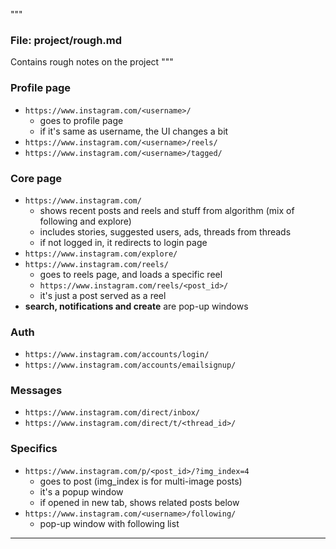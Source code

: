 """
### File: **project/rough.md**

Contains rough notes on the project
"""

### Profile page

- `https://www.instagram.com/<username>/`
  - goes to profile page
  - if it's same as username, the UI changes a bit
- `https://www.instagram.com/<username>/reels/`
- `https://www.instagram.com/<username>/tagged/`

### Core page

- `https://www.instagram.com/`
  - shows recent posts and reels and stuff from algorithm (mix of following and explore)
  - includes stories, suggested users, ads, threads from threads
  - if not logged in, it redirects to login page
- `https://www.instagram.com/explore/`
- `https://www.instagram.com/reels/`
  - goes to reels page, and loads a specific reel
  - `https://www.instagram.com/reels/<post_id>/`
  - it's just a post served as a reel
- **search, notifications and create** are pop-up windows

### Auth

- `https://www.instagram.com/accounts/login/`
- `https://www.instagram.com/accounts/emailsignup/`

### Messages

- `https://www.instagram.com/direct/inbox/`
- `https://www.instagram.com/direct/t/<thread_id>/`

### Specifics

- `https://www.instagram.com/p/<post_id>/?img_index=4`
  - goes to post (img_index is for multi-image posts)
  - it's a popup window
  - if opened in new tab, shows related posts below
- `https://www.instagram.com/<username>/following/`
  - pop-up window with following list

---
